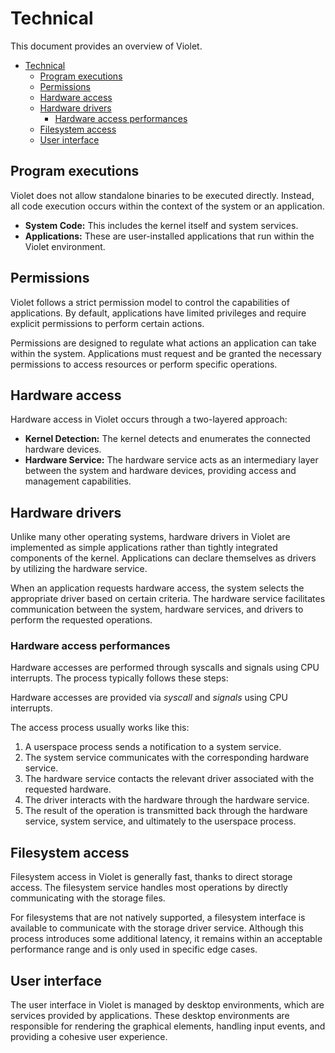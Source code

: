 # Technical

This document provides an overview of Violet.

- [Technical](#technical)
  - [Program executions](#program-executions)
  - [Permissions](#permissions)
  - [Hardware access](#hardware-access)
  - [Hardware drivers](#hardware-drivers)
    - [Hardware access performances](#hardware-access-performances)
  - [Filesystem access](#filesystem-access)
  - [User interface](#user-interface)

## Program executions

Violet does not allow standalone binaries to be executed directly. Instead, all code
execution occurs within the context of the system or an application.

- **System Code:** This includes the kernel itself and system services.
- **Applications:** These are user-installed applications that run within the Violet environment.

## Permissions

Violet follows a strict permission model to control the capabilities of applications. By
default, applications have limited privileges and require explicit permissions to perform
certain actions.

Permissions are designed to regulate what actions an application can take within the
system. Applications must request and be granted the necessary permissions to access
resources or perform specific operations.

## Hardware access

Hardware access in Violet occurs through a two-layered approach:

- **Kernel Detection:** The kernel detects and enumerates the connected hardware devices.
- **Hardware Service:** The hardware service acts as an intermediary layer between the system and hardware devices, providing access and management capabilities.

## Hardware drivers

Unlike many other operating systems, hardware drivers in Violet are implemented as simple
applications rather than tightly integrated components of the kernel. Applications can
declare themselves as drivers by utilizing the hardware service.

When an application requests hardware access, the system selects the appropriate driver
based on certain criteria. The hardware service facilitates communication between the
system, hardware services, and drivers to perform the requested operations.

### Hardware access performances

Hardware accesses are performed through syscalls and signals using CPU interrupts. The
process typically follows these steps:

Hardware accesses are provided via *syscall* and *signals* using CPU interrupts.

The access process usually works like this:

1. A userspace process sends a notification to a system service.
2. The system service communicates with the corresponding hardware service.
3. The hardware service contacts the relevant driver associated with the requested hardware.
4. The driver interacts with the hardware through the hardware service.
5. The result of the operation is transmitted back through the hardware service, system service, and ultimately to the userspace process.

## Filesystem access

Filesystem access in Violet is generally fast, thanks to direct storage access. The
filesystem service handles most operations by directly communicating with the storage
files.

For filesystems that are not natively supported, a filesystem interface is available to
communicate with the storage driver service. Although this process introduces some
additional latency, it remains within an acceptable performance range and is only used in
specific edge cases.

## User interface

The user interface in Violet is managed by desktop environments, which are services provided by applications. These desktop environments are responsible for rendering the graphical elements, handling input events, and providing a cohesive user experience.
